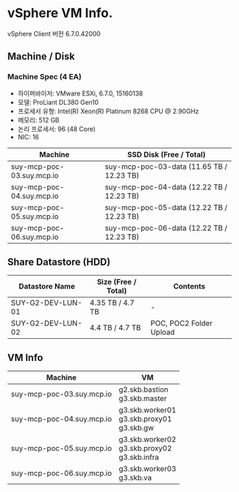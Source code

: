 
# vSphere VM Info.
vSphere Client 버전 6.7.0.42000

## Machine / Disk

### Machine Spec (4 EA)

- 하이퍼바이저: VMware ESXi, 6.7.0, 15160138
- 모델: ProLiant DL380 Gen10
- 프로세서 유형: Intel(R) Xeon(R) Platinum 8268 CPU @ 2.90GHz
- 메모리: 512 GB
- 논리 프로세서: 96 (48 Core)
- NIC: 16

| Machine | SSD Disk (Free / Total) |
|---------|-------------------------|
| suy-mcp-poc-03.suy.mcp.io | suy-mcp-poc-03-data (11.65 TB / 12.23 TB) |
| suy-mcp-poc-04.suy.mcp.io | suy-mcp-poc-04-data (12.22 TB / 12.23 TB) |
| suy-mcp-poc-05.suy.mcp.io | suy-mcp-poc-05-data (12.22 TB / 12.23 TB) |
| suy-mcp-poc-06.suy.mcp.io | suy-mcp-poc-06-data (12.22 TB / 12.23 TB) |

## Share Datastore (HDD)

| Datastore Name | Size (Free / Total) | Contents |
|----------------|---------------------|----------|
| SUY-G2-DEV-LUN-01 | 4.35 TB / 4.7 TB | - |
| SUY-G2-DEV-LUN-02 | 4.4  TB / 4.7 TB | POC, POC2 Folder Upload |

## VM Info

| Machine | VM |
|---------|----|
| suy-mcp-poc-03.suy.mcp.io | g2.skb.bastion <br/> g3.skb.master |
| suy-mcp-poc-04.suy.mcp.io | g3.skb.worker01 <br/> g3.skb.proxy01 <br/> g3.skb.gw |
| suy-mcp-poc-05.suy.mcp.io | g3.skb.worker02 <br/> g3.skb.proxy02 <br/> g3.skb.infra |
| suy-mcp-poc-06.suy.mcp.io | g3.skb.worker03 <br/> g3.skb.va |
